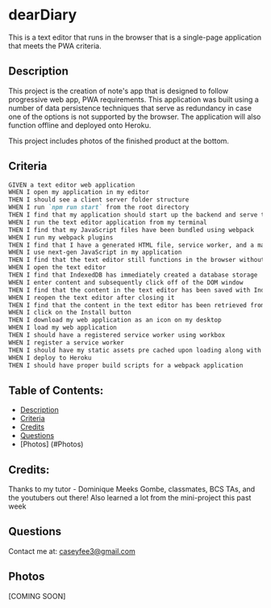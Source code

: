 # dearDiary
This is a text editor that runs in the browser that is a single-page application that meets the PWA criteria.

## Description

This project is the creation of note's app that is designed to follow progressive web app, PWA requirements. This application was built using a number of data persistence techniques that serve as redundancy in case one of the options is not supported by the browser. The application will also function offline and deployed onto Heroku.


This project includes photos of the finished product at the bottom. 

## Criteria
```md
GIVEN a text editor web application
WHEN I open my application in my editor
THEN I should see a client server folder structure
WHEN I run `npm run start` from the root directory
THEN I find that my application should start up the backend and serve the client
WHEN I run the text editor application from my terminal
THEN I find that my JavaScript files have been bundled using webpack
WHEN I run my webpack plugins
THEN I find that I have a generated HTML file, service worker, and a manifest file
WHEN I use next-gen JavaScript in my application
THEN I find that the text editor still functions in the browser without errors
WHEN I open the text editor
THEN I find that IndexedDB has immediately created a database storage
WHEN I enter content and subsequently click off of the DOM window
THEN I find that the content in the text editor has been saved with IndexedDB
WHEN I reopen the text editor after closing it
THEN I find that the content in the text editor has been retrieved from our IndexedDB
WHEN I click on the Install button
THEN I download my web application as an icon on my desktop
WHEN I load my web application
THEN I should have a registered service worker using workbox
WHEN I register a service worker
THEN I should have my static assets pre cached upon loading along with subsequent pages and static assets
WHEN I deploy to Heroku
THEN I should have proper build scripts for a webpack application
```

## Table of Contents: 
- [Description](#description) 
- [Criteria](#criteria)
- [Credits](#credits) 
- [Questions](#questions)
- [Photos] (#Photos)

## Credits: 
Thanks to my tutor - Dominique Meeks Gombe, classmates, BCS TAs, and the youtubers out there! Also learned a lot from the mini-project this past week

## Questions
Contact me at: caseyfee3@gmail.com


## Photos
[COMING SOON]

